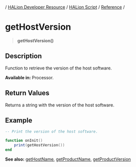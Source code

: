 / [HALion Developer Resource](../..//HALion-Developer-Resource.md) / [HALion Script](./HALion-Script.md) / [Reference](./Reference.md) /

# getHostVersion

>**getHostVersion()**

## Description

Function to retrieve the version of the host software.

**Available in:** Processor.

## Return Values

Returns a string with the version of the host software.

## Example

```lua
-- Print the version of the host software.

function onInit()
    print(getHostVersion())
end
```

**See also:** [getHostName](./getHostName.md), [getProductName](./getProductName.md), [getProductVersion](./getProductVersion.md)
